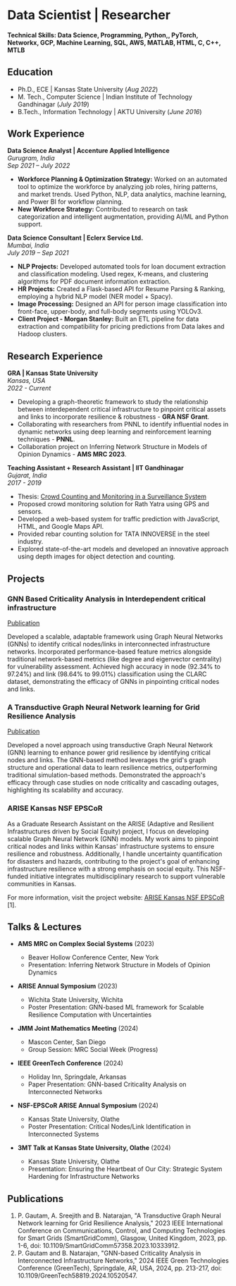 # Data Scientist | Researcher 

#### Technical Skills:  Data Science, Programming, Python,, PyTorch, Networkx, GCP, Machine Learning, SQL, AWS, MATLAB, HTML, C, C++, MTLB

## Education
- Ph.D., ECE | Kansas State University (_Aug 2022_)								       		
- M. Tech., Computer Science	| Indian Institute of Technology Gandhinagar (_July 2019_)	 			        		
- B.Tech., Information Technology | AKTU University (_June 2016_)

## Work Experience

**Data Science Analyst | Accenture Applied Intelligence**  
_Gurugram, India_  
_Sep 2021 – July 2022_  
- **Workforce Planning & Optimization Strategy:** Worked on an automated tool to optimize the workforce by analyzing job roles, hiring patterns, and market trends. Used Python, NLP, data analytics, machine learning, and Power BI for workflow planning.
- **New Workforce Strategy:** Contributed to research on task categorization and intelligent augmentation, providing AI/ML and Python support.

**Data Science Consultant | Eclerx Service Ltd.**  
_Mumbai, India_  
_July 2019 – Sep 2021_  
- **NLP Projects:** Developed automated tools for loan document extraction and classification modeling. Used regex, K-means, and clustering algorithms for PDF document information extraction.
- **HR Projects:** Created a Flask-based API for Resume Parsing & Ranking, employing a hybrid NLP model (NER model + Spacy).
- **Image Processing:** Designed an API for person image classification into front-face, upper-body, and full-body segments using YOLOv3.
- **Client Project - Morgan Stanley:** Built an ETL pipeline for data extraction and compatibility for pricing predictions from Data lakes and Hadoop clusters.

## Research Experience

**GRA | Kansas State University**  
_Kansas, USA_  
_2022 - Current_  
- Developing a graph-theoretic framework to study the relationship between interdependent critical infrastructure to pinpoint critical assets and links to incorporate resilience & robustness - **GRA NSF Grant**.
- Collaborating with researchers from PNNL to identify influential nodes in dynamic networks using deep learning and reinforcement learning techniques - **PNNL**.
- Collaboration project on Inferring Network Structure in Models of Opinion Dynamics - **AMS MRC 2023**.

**Teaching Assistant + Research Assistant | IIT Gandhinagar**  
_Gujarat, India_  
_2017 - 2019_  
- Thesis: [Crowd Counting and Monitoring in a Surveillance System](https://www.overleaf.com/read/rgtwrqsqddhd)
- Proposed crowd monitoring solution for Rath Yatra using GPS and sensors.
- Developed a web-based system for traffic prediction with JavaScript, HTML, and Google Maps API.
- Provided rebar counting solution for TATA INNOVERSE in the steel industry.
- Explored state-of-the-art models and developed an innovative approach using depth images for object detection and counting.

## Projects

### GNN Based Criticality Analysis in Interdependent critical infrastructure
[Publication](https://ieeexplore.ieee.org/abstract/document/10520547)

Developed a scalable, adaptable framework using Graph Neural Networks (GNNs) to identify critical nodes/links in interconnected infrastructure networks. Incorporated performance-based feature metrics alongside traditional network-based metrics (like degree and eigenvector centrality) for vulnerability assessment. Achieved high accuracy in node (92.34% to 97.24%) and link (98.64% to 99.01%) classification using the CLARC dataset, demonstrating the efficacy of GNNs in pinpointing critical nodes and links.

### A Transductive Graph Neural Network learning for Grid Resilience Analysis
[Publication](https://ieeexplore.ieee.org/abstract/document/10333912)

Developed a novel approach using transductive Graph Neural Network (GNN) learning to enhance power grid resilience by identifying critical nodes and links. The GNN-based method leverages the grid's graph structure and operational data to learn resilience metrics, outperforming traditional simulation-based methods. Demonstrated the approach's efficacy through case studies on node criticality and cascading outages, highlighting its scalability and accuracy.

### ARISE Kansas NSF EPSCoR

As a Graduate Research Assistant on the ARISE (Adaptive and Resilient Infrastructures driven by Social Equity) project, I focus on developing scalable Graph Neural Network (GNN) models. My work aims to pinpoint critical nodes and links within Kansas' infrastructure systems to ensure resilience and robustness. Additionally, I handle uncertainty quantification for disasters and hazards, contributing to the project's goal of enhancing infrastructure resilience with a strong emphasis on social equity. This NSF-funded initiative integrates multidisciplinary research to support vulnerable communities in Kansas.

For more information, visit the project website: [ARISE Kansas NSF EPSCoR](https://nsfepscor.ku.edu/track-1-arise/) [1].

## Talks & Lectures

- **AMS MRC on Complex Social Systems** (2023)
  - Beaver Hollow Conference Center, New York
  - Presentation: Inferring Network Structure in Models of Opinion Dynamics

- **ARISE Annual Symposium** (2023)
  - Wichita State University, Wichita
  - Poster Presentation: GNN-based ML framework for Scalable Resilience Computation with Uncertainties

- **JMM Joint Mathematics Meeting** (2024)
  - Mascon Center, San Diego
  - Group Session: MRC Social Week (Progress)

- **IEEE GreenTech Conference** (2024)
  - Holiday Inn, Springdale, Arkansas
  - Paper Presentation: GNN-based Criticality Analysis on Interconnected Networks

- **NSF-EPSCoR ARISE Annual Symposium** (2024)
  - Kansas State University, Olathe
  - Poster Presentation: Critical Nodes/Link Identification in Interconnected Systems

- **3MT Talk at Kansas State University, Olathe** (2024)
  - Kansas State University, Olathe
  - Presentation: Ensuring the Heartbeat of Our City: Strategic System Hardening for Infrastructure Networks

## Publications

1. P. Gautam, A. Sreejith and B. Natarajan, "A Transductive Graph Neural Network learning for Grid Resilience Analysis," 2023 IEEE International Conference on Communications, Control, and Computing Technologies for Smart Grids (SmartGridComm), Glasgow, United Kingdom, 2023, pp. 1-6, doi: 10.1109/SmartGridComm57358.2023.10333912.
2. P. Gautam and B. Natarajan, "GNN-based Criticality Analysis in Interconnected Infrastructure Networks," 2024 IEEE Green Technologies Conference (GreenTech), Springdale, AR, USA, 2024, pp. 213-217, doi: 10.1109/GreenTech58819.2024.10520547.
